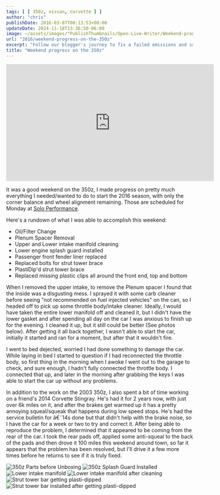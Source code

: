```yaml
---
tags: [ [ 350z, nissan, corvette ] ]
author: "chris"
publishDate: 2016-03-07T00:13:53+00:00
updateDate: 2024-11-18T13:36:50-06:00
image: ~/assets/images/"PublishThumbnails/Open-Live-Writer/Weekend-progress-on-the-350z_140A7/2016-03-05_21.33.33_2.jpg
url: "2016/weekend-progress-on-the-350z"
excerpt: "Follow our blogger's journey to fix a failed emissions and safety test on his car, from finding leaks to tackling repairs and passing the retest."
title: "Weekend progress on the 350z"
---
```


<iframe width="560" height="315" src="https://www.youtube.com/embed/W_L9OQWg1vE?si=Yeplfbtnr_ntK6UL" title="YouTube video player" frameborder="0" allow="accelerometer; autoplay; clipboard-write; encrypted-media; gyroscope; picture-in-picture; web-share" referrerpolicy="strict-origin-when-cross-origin" allowfullscreen></iframe>

It was a good weekend on the 350z, I made progress on pretty much everything I needed/wanted to do to start the 2016 season, with only the corner balance and wheel alignment remaining. Those are scheduled for Monday at [Solo Performance](https://www.SoloPerformance.com).

Here's a rundown of what I was able to accomplish this weekend:
- Oil/Filter Change
- Plenum Spacer Removal
- Upper and Lower intake manifold cleaning
- Lower engine splash guard installed
- Passenger front fender liner replaced
- Replaced bolts for strut tower brace
- PlastiDip'd strut tower brace
- Replaced missing plastic clips all around the front end, top and bottom

When I removed the upper intake, to remove the Plenum spacer I found that the inside was a disgusting mess. I sprayed it with some carb cleaner before seeing "not recommended on fuel injected vehicles" on the can, so I headed off to pick up some throttle body/intake cleaner. Ideally, I would have taken the entire lower manifold off and cleaned it, but I didn't have the lower gasket and after spending all day on the car I was anxious to finish up for the evening. I cleaned it up, but it still could be better (See photos below). After getting it all back together, I wasn't able to start the car, initially it started and ran for a moment, but after that it wouldn't fire.

I went to bed dejected, worried I had done something to damage the car. While laying in bed I started to question if I had reconnected the throttle body, so first thing in the morning when I awoke I went out to the garage to check, and sure enough, I hadn't fully connected the throttle body. I connected that up, and later in the morning after grabbing the keys I was able to start the car up without any problems.

In addition to the work on the 2003 350z, I also spent a bit of time working on a friend's 2014 Corvette Stingray. He's had it for 2 years now, with just over 6k miles on it, and after the brakes get warmed up it has a pretty annoying squeal/squeak that happens during low speed stops. He's had the service bulletin for â€˜14s done but that didn't help with the brake noise, so I have the car for a week or two to try and correct it. After being able to reproduce the problem, I determined that it appeared to be coming from the rear of the car. I took the rear pads off, applied some anti-squeal to the back of the pads and then drove it 100 miles this weekend around town, so far it appears that the problem has been resolved, but I'll drive it a few more times before he returns to see if it is truly fixed.

![350z Parts before Unboxing](/assets/images/PublishThumbnails/Open-Live-Writer/Weekend-progress-on-the-350z_140A7/2016-03-05%2011.29.47_thumb.jpg)
![350z Splash Guard Installed](/assets/images/PublishThumbnails/Open-Live-Writer/Weekend-progress-on-the-350z_140A7/2016-03-05%2019.51.37_thumb.jpg)
![Lower intake manifold](/assets/images/PublishThumbnails/Open-Live-Writer/Weekend-progress-on-the-350z_140A7/2016-03-05%2020.38.07_thumb.jpg)
![Lower intake manifold after cleaning](/assets/images/PublishThumbnails/Open-Live-Writer/Weekend-progress-on-the-350z_140A7/2016-03-05%2021.33.33_thumb.jpg)
![Strut tower bar getting plasti-dipped](/assets/images/PublishThumbnails/Open-Live-Writer/Weekend-progress-on-the-350z_140A7/2016-03-06%2018.37.40_thumb.jpg)
![Strut tower bar installed after getting plasti-dipped](/assets/images/PublishThumbnails/Open-Live-Writer/Weekend-progress-on-the-350z_140A7/2016-03-06%2018.54.30_thumb.jpg)
